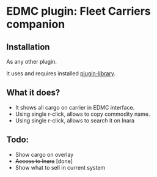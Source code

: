 # EDMC plugin: Fleet Carriers companion

## Installation

As any other plugin.

It uses and requires installed [plugin-library](https://github.com/alexzk1/ed-fc-cargo-tracker-lib).

## What it does?

- It shows all cargo on carrier in EDMC interface.
- Using single r-click, allows to copy commodity name.
- Using single r-click, allows to search it on Inara



## Todo:

- Show cargo on overlay
- ~~Access to Inara~~ [done]
- Show what to sell in current system
